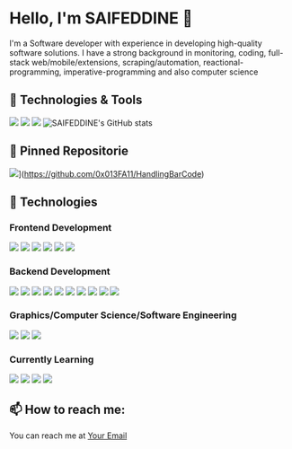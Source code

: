 # Hello, I'm SAIFEDDINE 👋
I'm a Software developer with experience in developing high-quality software solutions. I have a strong background in monitoring, coding, full-stack web/mobile/extensions, scraping/automation, reactional-programming, imperative-programming and also computer science
## 🔧 Technologies & Tools
![](https://img.shields.io/badge/Code-Java-informational?style=flat&logo=java&logoColor=white&color=2bbc8a)
![](https://img.shields.io/badge/Code-Python-informational?style=flat&logo=python&logoColor=white&color=2bbc8a)
![](https://img.shields.io/badge/Tools-Docker-informational?style=flat&logo=docker&logoColor=white&color=2bbc8a)
![SAIFEDDINE's GitHub stats](https://github-readme-stats.vercel.app/api?username=0x013FA11&show_icons=true&theme=tokyonight)
## 📌 Pinned Repositorie
![](https://github-readme-stats.vercel.app/api/pin/?username=0x013FA11&repo=HandlingBarCode&theme=tokyonight)](https://github.com/0x013FA11/HandlingBarCode)
## 🔧 Technologies

### Frontend Development
![](https://img.shields.io/badge/HTML-informational?style=flat&logo=html5&logoColor=white&color=2bbc8a)
![](https://img.shields.io/badge/CSS-informational?style=flat&logo=css3&logoColor=white&color=2bbc8a)
![](https://img.shields.io/badge/JavaScript-informational?style=flat&logo=javascript&logoColor=white&color=2bbc8a)
![](https://img.shields.io/badge/React-informational?style=flat&logo=react&logoColor=white&color=2bbc8a)
![](https://img.shields.io/badge/Node.js-informational?style=flat&logo=node.js&logoColor=white&color=2bbc8a)
![](https://img.shields.io/badge/Bootstrap-informational?style=flat&logo=bootstrap&logoColor=white&color=2bbc8a)

### Backend Development
![](https://img.shields.io/badge/ASP.NET-informational?style=flat&logo=.net&logoColor=white&color=2bbc8a)
![](https://img.shields.io/badge/C%23-informational?style=flat&logo=c-sharp&logoColor=white&color=2bbc8a)
![](https://img.shields.io/badge/Python-informational?style=flat&logo=python&logoColor=white&color=2bbc8a)
![](https://img.shields.io/badge/Express.js-informational?style=flat&logo=express&logoColor=white&color=2bbc8a)
![](https://img.shields.io/badge/JavaScript-informational?style=flat&logo=javascript&logoColor=white&color=2bbc8a)
![](https://img.shields.io/badge/SQL%20Server-informational?style=flat&logo=microsoft-sql-server&logoColor=white&color=2bbc8a)
![](https://img.shields.io/badge/PostgreSQL-informational?style=flat&logo=postgresql&logoColor=white&color=2bbc8a)
![](https://img.shields.io/badge/MongoDB-informational?style=flat&logo=mongodb&logoColor=white&color=2bbc8a)
![](https://img.shields.io/badge/Java-informational?style=flat&logo=java&logoColor=white&color=2bbc8a)
![](https://img.shields.io/badge/Spring%20Boot-informational?style=flat&logo=spring-boot&logoColor=white&color=2bbc8a)

### Graphics/Computer Science/Software Engineering
![](https://img.shields.io/badge/C-informational?style=flat&logo=c&logoColor=white&color=2bbc8a)
![](https://img.shields.io/badge/C++-informational?style=flat&logo=c%2B%2B&logoColor=white&color=2bbc8a)
![](https://img.shields.io/badge/Python-informational?style=flat&logo=python&logoColor=white&color=2bbc8a)

### Currently Learning
![](https://img.shields.io/badge/Ruby-informational?style=flat&logo=ruby&logoColor=white&color=2bbc8a)
![](https://img.shields.io/badge/Ruby%20on%20Rails-informational?style=flat&logo=ruby-on-rails&logoColor=white&color=2bbc8a)
![](https://img.shields.io/badge/Go-informational?style=flat&logo=go&logoColor=white&color=2bbc8a)
![](https://img.shields.io/badge/Rust-informational?style=flat&logo=rust&logoColor=white&color=2bbc8a)

## 📫 How to reach me:
You can reach me at [Your Email](mailto:saifeddine13elhanoune.com)



